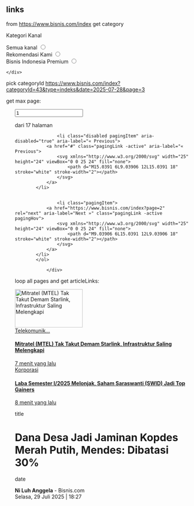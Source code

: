## links

from https://www.bisnis.com/index get category

<sidebar class="sidebar col-3 col-right sticky-wrapper">
    <div class="indeks-search">
        <div class="row">
            <p class="indeks-radio-title">
                Kategori Kanal
            </p>
            <form class="indeks-radio-form">
                <div class="indeks-radio-wrap">
                    <label class="indeks-radio" for="all">Semua kanal
                        <input type="radio" id="all" name="kanal" value="0" onclick="goTo('https://www.bisnis.com/index?categoryId=all')">
                        <span class="radiomark"></span>
                    </label>
                </div>
                <div class="indeks-radio-wrap">
                    <label class="indeks-radio" for="recommend">Rekomendasi Kami
                        <input type="radio" id="recommend" name="kanal" value="1" onclick="goTo('https://www.bisnis.com/index?categoryId=1')">
                        <span class="radiomark"></span>
                    </label>
                </div>
                <div class="indeks-radio-wrap">
                    <label class="indeks-radio" for="premium">Bisnis Indonesia Premium
                        <input type="radio" id="premium" name="kanal" value="655" onclick="goTo('https://www.bisnis.com/index?categoryId=655')">
                        <span class="radiomark"></span>
                    </label>
                </div>
                
    </div>
</sidebar>


pick categoryId https://www.bisnis.com/index?categoryId=43&type=indeks&date=2025-07-28&page=3


get max page:

<div class="indexPagination">
                    <ol class="pagingList indeks-paging mt50">
        <input class="pagingInput" type="text" name="page" id="page" value="1" autocomplete="off">
        <input type="hidden" id="total_page" value="17">
        <input type="hidden" id="goto" value="https://www.bisnis.com/index?">
        <p class="pagingLabel">
            dari 17 halaman
        </p>
        
                    <li class="disabled pagingItem" aria-disabled="true" aria-label="« Previous">
                <a href="#" class="pagingLink -active" aria-label="« Previous">
                    <svg xmlns="http://www.w3.org/2000/svg" width="25" height="24" viewBox="0 0 25 24" fill="none">
                        <path d="M15.0391 6L9.03906 12L15.0391 18" stroke="white" stroke-width="2"></path>
                    </svg>
                </a>
            </li>
        
        
                    <li class="pagingItem">
                <a href="https://www.bisnis.com/index?page=2" rel="next" aria-label="Next »" class="pagingLink -active pagingHov">
                    <svg xmlns="http://www.w3.org/2000/svg" width="25" height="24" viewBox="0 0 25 24" fill="none">
                        <path d="M9.03906 6L15.0391 12L9.03906 18" stroke="white" stroke-width="2"></path>
                    </svg>
                </a>
            </li>
            </ol>

                </div>

loop all pages and get articleLinks:

<div class="art--row">
    <a href="https://teknologi.bisnis.com/read/20250729/101/1897499/mitratel-mtel-tak-takut-demam-starlink-infrastruktur-saling-melengkapi" class="artLink artLinkImg">
        <div class="artImg">
            <img src="https://images.bisnis.com/thumb/posts/2025/07/29/1897499/menara_telekomunikasi_mitratel_1690866269.jpg?w=368&amp;h=208" width="184" height="104" alt="Mitratel (MTEL) Tak Takut Demam Starlink, Infrastruktur Saling Melengkapi" loading="lazy" onerror="this.onerror=null;this.src='https://cdn.bisnis.com/bisnis-web/assets/images/default-img.jpg'">
        </div>
    </a>
    <div class="artContent">
        <div class="artContentWrap">
            <div class="artChannel ">
                <a href="https://teknologi.bisnis.com/telekomunikasi">
                    Telekomunik...
                </a>
            </div>
        </div>
        <a href="https://teknologi.bisnis.com/read/20250729/101/1897499/mitratel-mtel-tak-takut-demam-starlink-infrastruktur-saling-melengkapi" class="artLink">
            <h4 class="artTitle">
                Mitratel (MTEL) Tak Takut Demam Starlink, Infrastruktur Saling Melengkapi
            </h4>
            <div class="artDate">
                7 menit yang lalu
            </div>
        </a>
    </div>
</div>
<div class="artContent">
        <div class="artContentWrap">
            <div class="artChannel ">
                <a href="https://market.bisnis.com/korporasi-emiten">
                    Korporasi
                </a>
            </div>
        </div>
        <a href="https://market.bisnis.com/read/20250729/192/1897546/laba-semester-i2025-melonjak-saham-saraswanti-swid-jadi-top-gainers" class="artLink">
            <h4 class="artTitle">
                Laba Semester I/2025 Melonjak, Saham Saraswanti (SWID) Jadi Top Gainers
            </h4>
            <div class="artDate">
                8 menit yang lalu
            </div>
        </a>
    </div>


title

<h1 class="detailsTitleCaption">Dana Desa Jadi Jaminan Kopdes Merah Putih, Mendes: Dibatasi 30%</h1>

date

<span class="detailsAttributeItem">
    <div class="authorName"><strong>Ni Luh Anggela</strong> - Bisnis.com</div>
    <div class="detailsAttributeDates">
        Selasa, 29 Juli 2025 | 18:27
    </div>
</span>

